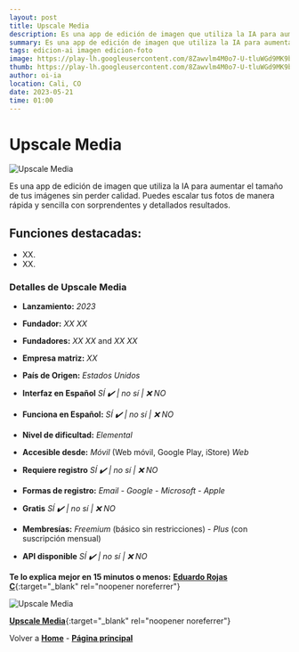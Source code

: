 ```yaml
---
layout: post
title: Upscale Media
description: Es una app de edición de imagen que utiliza la IA para aumentar el tamaño de tus imágenes sin perder calidad.
summary: Es una app de edición de imagen que utiliza la IA para aumentar el tamaño de tus imágenes sin perder calidad. Puedes escalar tus fotos de manera rápida y sencilla con sorprendentes y detallados resultados.
tags: edicion-ai imagen edicion-foto
image: https://play-lh.googleusercontent.com/8Zawvlm4M0o7-U-tluWGd9MK9bJg8gIbvEt8xOunQkwayQcikKhjeoxRbsH6g55Yvwcc
thumb: https://play-lh.googleusercontent.com/8Zawvlm4M0o7-U-tluWGd9MK9bJg8gIbvEt8xOunQkwayQcikKhjeoxRbsH6g55Yvwcc
author: oi-ia
location: Cali, CO
date: 2023-05-21
time: 01:00
---
```


# Upscale Media

![Upscale Media](https://play-lh.googleusercontent.com/8Zawvlm4M0o7-U-tluWGd9MK9bJg8gIbvEt8xOunQkwayQcikKhjeoxRbsH6g55Yvwcc)

Es una app de edición de imagen que utiliza la IA para aumentar el tamaño de tus imágenes sin perder calidad. Puedes escalar tus fotos de manera rápida y sencilla con sorprendentes y detallados resultados.

## Funciones destacadas:

- XX.
- XX.

### Detalles de Upscale Media

- **Lanzamiento:**
  _2023_

- **Fundador:**
  _XX XX_
- **Fundadores:**
  _XX XX_ and _XX XX_

- **Empresa matriz:**
  _XX_

- **País de Origen:**
  _Estados Unidos_

- **Interfaz en Español**
  _SÍ ✔️ | no_
  _sí | ❌ NO_

- **Funciona en Español:**
  _SÍ ✔️ | no_
  _sí | ❌ NO_

- **Nivel de dificultad:**
  _Elemental_

- **Accesible desde:**
  _Móvil_ (Web móvil, Google Play, iStore)
  _Web_

- **Requiere registro**
  _SÍ ✔️ | no_
  _sí | ❌ NO_

- **Formas de registro:**
  _Email_ - _Google_ - _Microsoft_ - _Apple_

- **Gratis**
  _SÍ ✔️ | no_
  _sí | ❌ NO_

- **Membresías:**
  _Freemium_ (básico sin restricciones) - _Plus_ (con suscripción mensual)

- **API disponible**
  _SÍ ✔️ | no_
  _sí | ❌ NO_

**Te lo explica mejor en 15 minutos o menos:**
[**Eduardo Rojas C**](https://www.youtube.com/watch?v=Rnm1QPAluxg){:target="\_blank" rel="noopener noreferrer"}

![Upscale Media](https://play-lh.googleusercontent.com/8Zawvlm4M0o7-U-tluWGd9MK9bJg8gIbvEt8xOunQkwayQcikKhjeoxRbsH6g55Yvwcc)

[**Upscale Media**](https://www.upscale.media/es){:target="\_blank" rel="noopener noreferrer"}

Volver a [**Home**](https://lucfreelance.github.io/board/) -
[**Página principal**](https://oportunidadesilimitadas.com)
